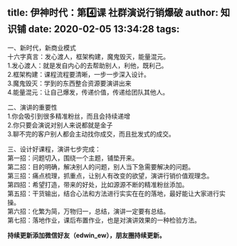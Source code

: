 title: 伊神时代：第4️⃣课 社群演说行销爆破
author: 知识铺
date: 2020-02-05 13:34:28
tags:
---
一、新时代，新商业模式   
十六字真言：发心渡人，框架构建，魔鬼毁灭，能量混元。   
1.发心渡人：就是发自内心的去帮助别人，利他，既利己。   
2.框架构建：课程流程要清晰，一步一步深入设计。   
3.魔鬼毁灭：学到的东西整合资源要演讲出来   
4.能量混元：让自己爆发，传递价值，传递给团队其他人。   

二、演讲的重要性   
1.你会吸引到很多精准粉丝，而且会持续递增   
2.你只要会演说对别人来说都就是金子   
3.聊不完的客户别人都会主动找你成交，而且批发式的成交。   

三、设计好课程，演讲七步完成：   
第一招：问题切入，围绕一个主题，铺垫开来。   
第二招：目的明确，解决别人的问题，别人当下急需要解决的问题。   
第三招：痛点梳理，抓重点，让别人有改变的欲望，演讲行销价值观理念。  
第四招：希望打造，带来的好处，比如源源不断的精准粉丝添加。   
第五招：干货输出，结合心法和方法进行实实在在的落地，最好能让大家进行实操。   
第六招：化繁为简，万物归一，总结，演讲一定要有总结。   
第七招：落地作业，课后布置作业，也是对演讲效果的一种检验方法。  

**持续更新添加微信好友（edwin_ew），朋友圈持续更新。**


